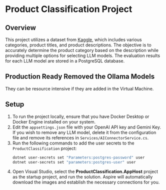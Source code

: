 # Product Classification Project

## Overview  
This project utilizes a dataset from [Kaggle](https://www.kaggle.com/competitions/retail-products-classification/data), which includes various categories, product titles, and product descriptions. The objective is to accurately determine the product category based on the description while providing multiple options for selecting LLM models. The evaluation results for each LLM model are stored in a PostgreSQL database.

## Production Ready Removed the Ollama Models
They can be resource intensive if they are added in the Virtual Machine. 

## Setup  
1. To run the project locally, ensure that you have Docker Desktop or Docker Engine installed on your system.  
2. Edit the `appsettings.json` file with your OpenAI API key and Gemini Key. If you wish to remove any LLM model, delete it from the configuration file and remove its references in `Services/AIConnectorService.cs`.  
3. Run the following commands to add the user secrets to the `ProductClassification` project:
    ```bash
    dotnet user-secrets set "Parameters:postgres-password" user
    dotnet user-secrets set "parameters:postgres-user" user
    ```
4. Open Visual Studio, select the **ProductClassification.AppHost** project as the startup project, and run the solution. Aspire will automatically download the images and establish the necessary connections for you.